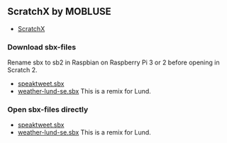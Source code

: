## ScratchX by MOBLUSE

- [ScratchX](http://scratchx.org)

### Download sbx-files

Rename sbx to sb2 in Raspbian on Raspberry Pi 3 or 2 before opening in Scratch 2.
- [speaktweet.sbx](http://mobluse.github.io/scratchx/speaktweet.sbx)
- [weather-lund-se.sbx](http://mobluse.github.io/scratchx/weather-lund-se.sbx) This is a remix for Lund.

### Open sbx-files directly

- [speaktweet.sbx](http://scratchx.org/?url=https://mobluse.github.io/scratchx/speaktweet.sbx)
- [weather-lund-se.sbx](http://scratchx.org/?url=https://mobluse.github.io/scratchx/weather-lund-se.sbx) This is a remix for Lund.
